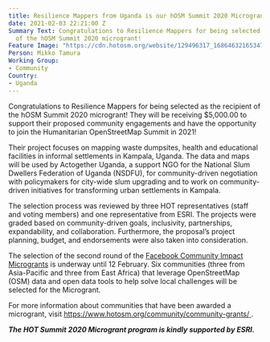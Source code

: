 ```yaml
---
title: Resilience Mappers from Uganda is our hOSM Summit 2020 Microgrant awardee!
date: 2021-02-03 22:21:00 Z
Summary Text: Congratulations to Resilience Mappers for being selected as the recipient
  of the hOSM Summit 2020 microgrant!
Feature Image: "https://cdn.hotosm.org/website/129496317_168646321653470_7792990792995818211_o.png"
Person: Mikko Tamura
Working Group:
- Community
Country:
- Uganda
---
```


Congratulations to Resilience Mappers for being selected as the recipient of the hOSM Summit 2020 microgrant! They will be receiving $5,000.00 to support their proposed community engagements and have the opportunity to join the Humanitarian OpenStreetMap Summit in 2021!

Their project focuses on mapping waste dumpsites, health and educational facilities in informal settlements in Kampala, Uganda. The data and maps will be used by Actogether Uganda, a support NGO for the National Slum Dwellers Federation of Uganda (NSDFU), for community-driven negotiation with policymakers for city-wide slum upgrading and to work on community-driven initiatives for transforming urban settlements in Kampala.

The selection process was reviewed by three HOT representatives (staff and voting members) and one representative from ESRI. The projects were graded based on community-driven goals, inclusivity, partnerships, expandability, and collaboration. Furthermore, the proposal’s project planning, budget, and endorsements were also taken into consideration.

The selection of the second round of the [Facebook Community Impact Microgrants](https://wiki.openstreetmap.org/wiki/Humanitarian_OSM_Team/HOT_Microgrants/Community_Impact_Microgrants_2021) is underway until 12 February. Six communities (three from Asia-Pacific and three from East Africa) that leverage OpenStreetMap (OSM) data and open data tools to help solve local challenges will be selected for the Microgrant.

For more information about communities that have been awarded a microgrant, visit [https://www.hotosm.org/community/community-grants/ ](https://www.hotosm.org/community/community-grants/).

***The HOT Summit 2020 Microgrant program is kindly supported by ESRI.***
